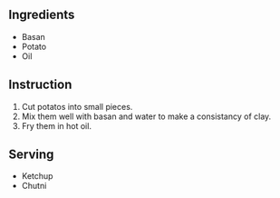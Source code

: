 ## Ingredients
- Basan
- Potato
- Oil
## Instruction
1. Cut potatos into small pieces.
2. Mix them well with basan and water to make a consistancy of clay.
3. Fry them in hot oil.
## Serving
- Ketchup
- Chutni
